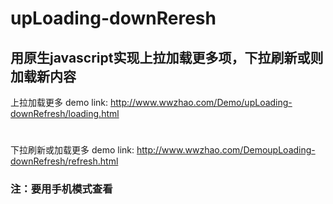 # upLoading-downReresh
用原生javascript实现上拉加载更多项，下拉刷新或则加载新内容
---
上拉加载更多 demo link: http://www.wwzhao.com/Demo/upLoading-downRefresh/loading.html 
#
下拉刷新或加载更多 demo link: http://www.wwzhao.com/DemoupLoading-downRefresh/refresh.html 
### 注：要用手机模式查看
